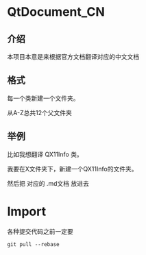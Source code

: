 # QtDocument_CN

## 介绍

本项目本意是来根据官方文档翻译对应的中文文档

## 格式

每一个类新建一个文件夹。

从A-Z总共12个父文件夹

## 举例

比如我想翻译 QX11Info 类。

我要在X文件夹下，新建一个QX11Info的文件夹。

然后把 对应的 .md文档 放进去


# Import

各种提交代码之前一定要

```shell
git pull --rebase
```

